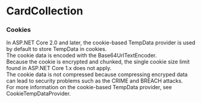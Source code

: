 # CardCollection

### Cookies

In ASP.NET Core 2.0 and later, the cookie-based TempData provider is used by default to store TempData in cookies.<br>
The cookie data is encoded with the Base64UrlTextEncoder.<br>
Because the cookie is encrypted and chunked, the single cookie size limit found in ASP.NET Core 1.x does not apply.<br>
The cookie data is not compressed because compressing encryped data can lead to security problems such as the CRIME and BREACH attacks. <br>
For more information on the cookie-based TempData provider, see CookieTempDataProvider.<br>
